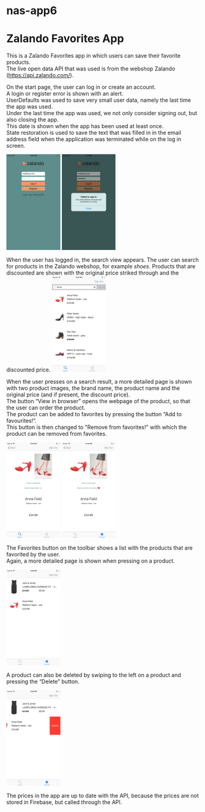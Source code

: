 # nas-app6
Zalando Favorites App
=====================

This is a Zalando Favorites app in which users can save their favorite products.   
The live open data API that was used is from the webshop Zalando (https://api.zalando.com/).   

On the start page, the user can log in or create an account.   
A login or register error is shown with an alert.   
UserDefaults was used to save very small user data, namely the last time the app was used.  
Under the last time the app was used, we not only consider signing out, but also closing the app.   
This date is shown when the app has been used at least once.   
State restoration is used to save the text that was filled in in the email address field when the application was terminated while on the log in screen.    

<img src="https://github.com/meltjh/nas-app6/raw/master/doc/login2.png" height="250">    
<img src="https://github.com/meltjh/nas-app6/raw/master/doc/login-error.png" height="250">    

When the user has logged in, the search view appears. 
The user can search for products in the Zalando webshop, for example _shoes_.
Products that are discounted are shown with the original price striked through and the discounted price.
<img src="https://github.com/meltjh/nas-app6/raw/master/doc/search.png" height="250">  

When the user presses on a search result, a more detailed page is shown with two product images, the brand name, the product name and the original price (and if present, the discount price).   
The button “View in browser” opens the webpage of the product, so that the user can order the product.   
The product can be added to favorites by pressing the button “Add to favourites!”.   
This button is then changed to "Remove from favorites!" with which the product can be removed from favorites. 

<img src="https://github.com/meltjh/nas-app6/raw/master/doc/detailed.png" height="250">
<img src="https://github.com/meltjh/nas-app6/raw/master/doc/detailed2.png" height="250">  

The Favorites button on the toolbar shows a list with the products that are favorited by the user.    
Again, a more detailed page is shown when pressing on a product.   

<img src="https://github.com/meltjh/nas-app6/raw/master/doc/favorites.png" height="250">  

A product can also be deleted by swiping to the left on a product and pressing the “Delete” button.   

<img src="https://github.com/meltjh/nas-app6/raw/master/doc/delete.png" height="250">  

The prices in the app are up to date with the API, because the prices are not stored in Firebase, but called through the API.
